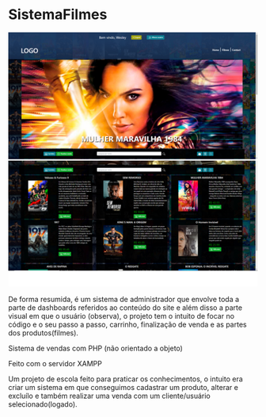 # SistemaFilmes

<img src="1.png">

<img src="2.png">

<p>De forma resumida, é um sistema de administrador que envolve toda a parte de dashboards referidos ao conteúdo do site e além disso a parte visual em que o usuário (observa), o projeto tem o intuito de focar no código e o seu passo a passo, carrinho, finalização de venda e as partes dos produtos(filmes).</p>
<p>Sistema de vendas com PHP (não orientado a objeto)</p>
<p>Feito com o servidor XAMPP</p>
<p>Um projeto de escola feito para praticar os conhecimentos, o intuito era criar um sistema em que conseguimos cadastrar um produto, alterar e excluílo e também realizar uma venda com um cliente/usuário selecionado(logado).</p>
